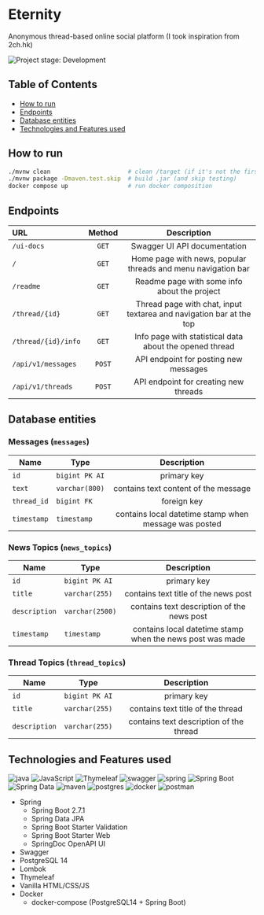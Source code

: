# Eternity
Anonymous thread-based online social platform (I took inspiration from 2ch.hk)

![Project stage: Development][project-stage-badge: Development]

[project-stage-badge: Development]: https://img.shields.io/badge/Project%20Stage-Development-yellowgreen.svg

## Table of Contents
* [How to run](#how-to-run)
* [Endpoints](#endpoints)
* [Database entities](#database-entities)
* [Technologies and Features used](#technologies-and-features-used)

## How to run
```bash
./mvnw clean                      # clean /target (if it's not the first run)
./mvnw package -Dmaven.test.skip  # build .jar (and skip testing)
docker compose up                 # run docker composition
```

## Endpoints
| URL                 | Method |                             Description                             |
|:--------------------|:------:|:-------------------------------------------------------------------:|
| `/ui-docs`          | `GET`  |                    Swagger UI API documentation                     |
| `/`                 | `GET`  |    Home page with news, popular threads and menu navigation bar     |
| `/readme`           | `GET`  |            Readme page with some info about the project             |
| `/thread/{id}`      | `GET`  | Thread page with chat, input textarea and navigation bar at the top |
| `/thread/{id}/info` | `GET`  |       Info page with statistical data about the opened thread       |
| `/api/v1/messages`  | `POST` |                API endpoint for posting new messages                |
| `/api/v1/threads`   | `POST` |                API endpoint for creating new threads                |

## Database entities
### Messages (`messages`)
| Name        | Type           |                      Description                      |
|-------------|----------------|:-----------------------------------------------------:|
| `id`        | `bigint PK AI` |                      primary key                      |
| `text`      | `varchar(800)` |         contains text content of the message          |
| `thread_id` | `bigint FK`    |                      foreign key                      |
| `timestamp` | `timestamp`    | contains local datetime stamp when message was posted |

### News Topics (`news_topics`)
| Name          | Type            |                        Description                        |
|---------------|-----------------|:---------------------------------------------------------:|
| `id`          | `bigint PK AI`  |                        primary key                        |
| `title`       | `varchar(255)`  |           contains text title of the news post            |
| `description` | `varchar(2500)` |        contains text description of the news post         |
| `timestamp`   | `timestamp`     | contains local datetime stamp when the news post was made |

### Thread Topics (`thread_topics`)
| Name          | Type           |               Description               |
|---------------|----------------|:---------------------------------------:|
| `id`          | `bigint PK AI` |               primary key               |
| `title`       | `varchar(255)` |    contains text title of the thread    |
| `description` | `varchar(255)` | contains text description of the thread |

## Technologies and Features used

![java](https://img.shields.io/badge/Java-ED8B00?style=for-the-badge&logo=java&logoColor=white)
![JavaScript](https://img.shields.io/badge/javascript-%23323330.svg?style=for-the-badge&logo=javascript&logoColor=%23F7DF1E)
![Thymeleaf](https://img.shields.io/badge/Thymeleaf-%23005C0F.svg?style=for-the-badge&logo=Thymeleaf&logoColor=white)
![swagger](https://img.shields.io/badge/swagger-%2385EA2D.svg?&style=for-the-badge&logo=swagger&logoColor=white)
![spring](https://img.shields.io/badge/spring%20-%236DB33F.svg?&style=for-the-badge&logo=spring&logoColor=white)
![Spring Boot](https://img.shields.io/static/v1?style=for-the-badge&message=Spring+Boot&color=6DB33F&logo=Spring+Boot&logoColor=FFFFFF&label=)
![Spring Data](https://img.shields.io/static/v1?style=for-the-badge&message=Spring+Data&color=6DB33F&logo=Spring+Data&logoColor=FFFFFF&label=)
![maven](https://img.shields.io/badge/Maven-C71A36?style=for-the-badge&logo=apache-maven)
![postgres](https://img.shields.io/badge/postgres-%23316192.svg?&style=for-the-badge&logo=postgresql&logoColor=white)
![docker](https://img.shields.io/badge/docker-%232496ED.svg?&style=for-the-badge&logo=docker&logoColor=white)
![postman](https://img.shields.io/badge/Postman-FF6C37?style=for-the-badge&logo=Postman&logoColor=white)

* Spring
    * Spring Boot 2.7.1
    * Spring Data JPA
    * Spring Boot Starter Validation
    * Spring Boot Starter Web
    * SpringDoc OpenAPI UI
* Swagger 
* PostgreSQL 14
* Lombok
* Thymeleaf
* Vanilla HTML/CSS/JS
* Docker
    * docker-compose (PostgreSQL14 + Spring Boot)
